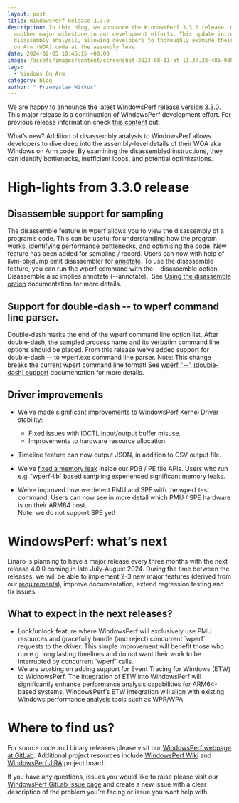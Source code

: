```yaml
---
layout: post
title: WindowsPerf Release 3.3.0
description: In this blog, we announce the WindowsPerf 3.3.0 release, marking
  another major milestone in our development efforts. This update introduces
  disassembly analysis, allowing developers to thoroughly examine their Windows
  on Arm (WOA) code at the assembly leve
date: 2024-02-05 10:46:15 +08:00
image: /assets/images/content/screenshot-2023-08-11-at-11.37.28-485-980828-2.webp
tags:
  - Windows On Arm
category: blog
author: " Przemyslaw_Wirkus"
---
```

We are happy to announce the latest WindowsPerf release version [3.3.0](https://gitlab.com/Linaro/WindowsPerf/windowsperf/-/releases/3.3.0). This major release is a continuation of WindowsPerf development effort. For previous release information check [this content](https://www.linaro.org/blog/windowsperf-release-3-0-0) out.

What’s new? Addition of disassembly analysis to WindowsPerf allows developers to dive deep into the assembly-level details of their WOA aka Windows on Arm code. By examining the disassembled instructions, they can identify bottlenecks, inefficient loops, and potential optimizations.

# High-lights from 3.3.0 release

## Disassemble support for sampling 

The disassemble feature in wperf allows you to view the disassembly of a program’s code. This can be useful for understanding how the program works, identifying performance bottlenecks, and optimising the code. New feature has been added for sampling / record. Users can now with help of llvm-objdump emit disassembler for [annotate](https://gitlab.com/Linaro/WindowsPerf/windowsperf/-/tree/main/wperf?ref_type=heads#using-the-annotate-option). To use the disassemble feature, you can run the wperf command with the --disassemble option. Disassemble also implies annotate (--annotate).  See [Using the disassemble option](https://gitlab.com/Linaro/WindowsPerf/windowsperf/-/tree/main/wperf?ref_type=heads#using-the-disassemble-option) documentation for more details.

## Support for double-dash -- to wperf command line parser. 

Double-dash marks the end of the wperf command line option list. After double-dash, the sampled process name and its verbatim command line options should be placed. From this release we’ve added support for double-dash -- to wperf.exe command line parser. Note: This change breaks the current wperf command line format! See [wperf "--" (double-dash) support](https://gitlab.com/Linaro/WindowsPerf/windowsperf/-/tree/main/wperf?ref_type=heads#wperf-double-dash-support) documentation for more details.

## Driver improvements

* We’ve made significant improvements to WindowsPerf Kernel Driver stability:

  * Fixed issues with IOCTL input/output buffer misuse.
  * Improvements to hardware resource allocation.
* Timeline feature can now output JSON, in addition to CSV output file.
* We’ve [fixed a memory leak](https://gitlab.com/Linaro/WindowsPerf/windowsperf/-/merge_requests/461) inside our PDB / PE file APIs. Users who run e.g. \`wperf-lib\` based sampling experienced significant memory leaks.
* We’ve improved how we detect PMU and SPE with the wperf test command. Users can now see in more detail which PMU / SPE hardware is on their ARM64 host.\
  Note: we do not support SPE yet!

# WindowsPerf: what’s next 

Linaro is planning to have a major release every three months with the next release 4.0.0 coming in late July-August 2024. During the time between the releases, we will be able to implement 2-3 new major features (derived from our [requirements](https://gitlab.com/Linaro/WindowsPerf/windowsperf/-/requirements_management/requirements)), improve documentation, extend regression testing and fix issues.

## What to expect in the next releases?

* Lock/unlock feature where WindowsPerf will exclusively use PMU resources and gracefully handle (and reject) concurrent \`wperf\` requests to the driver. This simple improvement will benefit those who run e.g. long lasting timelines and do not want their work to be interrupted by concurrent \`wperf\` calls.
* We are working on adding support for Event Tracing for Windows (ETW) to WidnowsPerf. The integration of ETW into WindowsPerf will significantly enhance performance analysis capabilities for ARM64-based systems. WindowsPerf’s ETW integration will align with existing Windows performance analysis tools such as WPR/WPA.

# Where to find us?

For source code and binary releases please visit our [WindowsPerf webpage at GitLab](https://gitlab.com/Linaro/WindowsPerf/windowsperf). Additional project resources include [WindowsPerf Wiki](https://linaro.atlassian.net/wiki/spaces/WPERF/overview) and [WindowsPerf JIRA](https://linaro.atlassian.net/jira/software/c/projects/WPERF/boards/169) project board.

If you have any questions, issues you would like to raise please visit our [WindowsPerf GitLab issue page](https://gitlab.com/Linaro/WindowsPerf/windowsperf/-/issues) and create a new issue with a clear description of the problem you’re facing or issue you want help with.